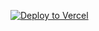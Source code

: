 [![Deploy to Vercel](https://vercel.com/button)](https://vercel.com/import/project?template=https://github.com/tjhumpster/ft-unlock)

